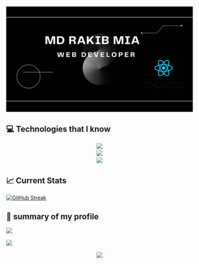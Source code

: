 ![The San Juan Mountains are beautiful!](https://raw.githubusercontent.com/Rakibki/Rakibki/main/image/Black%20and%20White%20Simple%20Minimalist%20Futuristic%20Gaming%20YouTube%20Banner.png "San Juan Mountains")

## 💻 Technologies that I know

<div align="center">
  <a href="https://skillicons.dev">
    <img src="https://skillicons.dev/icons?i=js,css,html,nodejs,tailwindcss" />
  </a>
</div>
<div align="center">
  <a href="https://skillicons.dev">
    <img src="https://skillicons.dev/icons?i=react,express,mongodb,next,firebase" />
  </a>
</div>
<div align="center">
  <a href="https://skillicons.dev">
    <img src="https://skillicons.dev/icons?i=bootstrap,mui" />
  </a>
</div>

## 📈 Current Stats
[![GitHub Streak](https://github-readme-streak-stats.herokuapp.com?user=Rakibki&theme=react&date_format=j%20M%5B%20Y%5D)](https://git.io/streak-stats)




## 👀 summary of my profile

![](http://github-profile-summary-cards.vercel.app/api/cards/profile-details?username=Rakibki&theme=dark)

![](http://github-profile-summary-cards.vercel.app/api/cards/repos-per-language?username=Rakibki&theme=dark)




<div align="center">
  <a href="https://skillicons.dev">
    <img src=(http://github-profile-summary-cards.vercel.app/api/cards/stats?username=Rakibki&theme=dark) />
  </a>
</div>

<!--
**Rakibki/Rakibki** is a ✨ _special_ ✨ repository because its `README.md` (this file) appears on your GitHub profile.

Here are some ideas to get you started:

- 🔭 I’m currently working on ...
- 🌱 I’m currently learning ...
- 👯 I’m looking to collaborate on ...
- 🤔 I’m looking for help with ...
- 💬 Ask me about ...
- 📫 How to reach me: ...
- 😄 Pronouns: ...
- ⚡ Fun fact: ...
-->
